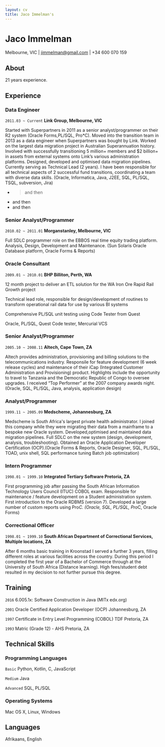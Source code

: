 ```yaml
---
layout: cv
title: Jaco Immelman's
---
```

# Jaco Immelman
<div id="webaddress"> Melbourne, VIC | 
<a target="_blank" href="mailto:jimmelman@gmail.com"><i class="fa fa-envelope-o fa-2x"></i> jimmelman@gmail.com</a> |  <i class="fa fa-mobile fa-2x"></i> +34 600 070 159 
</div>


## About 

21 years experience.

## Experience

### Data Engineer
`2011.03 ~ Current`
__Link Group, Melbourne, VIC__ 

Started with Superpartners in 2011 as a senior analyst/programmer on their R2 system (Oracle Forms,PL/SQL, Pro*C). Moved into the transition team in 2013 as a data engineer when Superpartners was bought by Link. Worked on the largest data migration project in Australian Superannuation history. Involved with successfully transitioning 5 million+ members and $2 billion+ in assets from external systems onto Link’s various administration platforms. Designed, developed and optimised data migration pipelines. Currently serving as Technical Lead (2 years). I have been responsible for all technical aspects of 2 successful fund transitions, coordinating a team with diverse data skills. (Oracle, Informatica, Java, J2EE, SQL, PL/SQL, TSQL, subversion, Jira)
* > and then
* and then
* and then

### Senior Analyst/Programmer
`2010.02 ~ 2011.01`
__Morganstanley, Melbourne, VIC__ 

Full SDLC programmer role on the EBBOS real time equity trading platform. Analysis, Design, Development and Maintenance. (Sun Solaris Oracle Database platform, Oracle Forms & Reports)

### Oracle Consultant
`2009.01 ~ 2010.01`
__BHP Billiton, Perth, WA__ 

12 month project to deliver an ETL solution for the WA Iron Ore Rapid Rail Growth project
 
Technical lead role, responsible for design/development of routines to transform operational rail data for use by various BI systems 

Comprehensive PL/SQL unit testing using Code Tester from Quest

Oracle, PL/SQL, Quest Code tester, Mercurial VCS

### Senior Analyst/Programmer
`2005.10 ~ 2008.11`
__Altech, Cape Town, ZA__ 

Altech provides administration, provisioning and billing solutions to the telecommunications industry. Responsile for feature development (6 week release cycles) and maintenance of their iCap (Integrated Customer Administration and Provisioning) product. Highlights include the opportunity to travel to Tanzania and the Democratic Republic of Congo to oversee upgrades. I received “Top Performer” at the 2007 company awards night. (Oracle, SQL, PL/SQL, Java, analysis, application design)

### Analyst/Programmer
`1999.11 ~ 2005.09`
__Medscheme, Johannesburg, ZA__ 

Medscheme is South Africa's largest private health administrator. I joined this company while they were migrating their data from a mainframe to a bespoke new Oracle system. Developed,optimised and maintained data migration pipelines. Full SDLC on the new system (design, development, analysis, troubleshooting). Obtained an Oracle Application  Developer Certification (OCP).(Oracle Forms & Reports, Oracle Designer, SQL, PL/SQL, TOAD, unix shell, SQL performance tuning
Batch job optimization)

### Intern Programmer
`1998.01 ~ 1999.10`
__Integrated Tertiary Software Pretoria, ZA__ 

First programming job after passing the South African Information Technology Users Council (ITUC) COBOL exam. Responsible for maintenance / feature development on a Student administration system. First introduction to the Oracle RDBMS (version 7). Developed a large number of custom reports using Pro*C. (Oracle, SQL, PL/SQL, Pro*C, Oracle Forms)

### Correctional Officer
`1998.01 ~ 1999.10`
__South African Department of Correctional Services, Multiple locations, ZA__ 

After 6 months basic training in Kroonstad I served a further 3 years, filling different roles at various facilities across the country. During this period I completed the  first year of a Bachelor of Commerce through  at the University of South Africa (Distance learning). High fees/student debt resulted in my decision to not further pursue this degree.


## Training

`2016`
6.005.1x: Software Construction in Java (MITx edx.org)

`2001`
Oracle Certified Application Developer (OCP) Johannesburg, ZA

`1997`
Certificate in Entry Level Programming (COBOL) TDF Pretoria, ZA

`1993`
Matric (Grade 12) - AHS Pretoria, ZA

## Technical Skills

### Programming Languages

`Basic`
Python, Kotlin, C, JavaScript

`Medium`
Java

`Advanced`
SQL, PL/SQL

### Operating Systems

Mac OS X, Linux, Windows

## Languages

Afrikaans, English




<!-- ### Footer

Last updated: Mar 2019 -->


